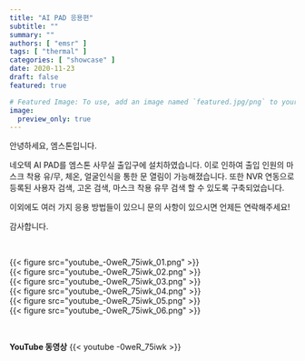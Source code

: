 ```yaml
---
title: "AI PAD 응용편"
subtitle: ""
summary: ""
authors: [ "emsr" ]
tags: [ "thermal" ]
categories: [ "showcase" ]
date: 2020-11-23
draft: false
featured: true

# Featured Image: To use, add an image named `featured.jpg/png` to your page's folder.
image:
  preview_only: true
---
```


안녕하세요, 엠스톤입니다.

네오텍 AI PAD를 엠스톤 사무실 출입구에 설치하였습니다.
이로 인하여 출입 인원의 마스크 착용 유/무, 체온,
얼굴인식을 통한 문 열림이 가능해졌습니다.
또한 NVR 연동으로  등록된 사용자 검색, 고온 검색,
마스크 착용 유무 검색 할 수 있도록 구축되었습니다.

이외에도 여러 가지 응용 방법들이 있으니 
문의 사항이 있으시면 언제든 연락해주세요!

감사합니다.

&nbsp;

<div class="container"><div class="row no-gutters">
<div class="col-sm-6">{{< figure src="youtube_-0weR_75iwk_01.png" >}}</div>
<div class="col-sm-6">{{< figure src="youtube_-0weR_75iwk_02.png" >}}</div>
<div class="col-sm-6">{{< figure src="youtube_-0weR_75iwk_03.png" >}}</div>
<div class="col-sm-6">{{< figure src="youtube_-0weR_75iwk_04.png" >}}</div>
<div class="col-sm-6">{{< figure src="youtube_-0weR_75iwk_05.png" >}}</div>
<div class="col-sm-6">{{< figure src="youtube_-0weR_75iwk_06.png" >}}</div>

</div></div>

&nbsp;

**YouTube 동영상**
{{< youtube -0weR_75iwk >}}
